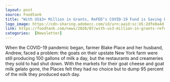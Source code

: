 ```yaml
---
layout: post
source: Foodtank
title: "With US$3+ Million in Grants, ReFED’s COVID-19 Fund is Saving Food Waste and Feeding People"
logo_image: https://cdn-sharing.adobecc.com/id/urn:aaid:sc:US:2dfe8a4d-b21b-4d16-b66f-2843f2eb7637;version=0?component_id=22261c7d-045d-47a5-a355-021f071f721d&api_key=CometServer1&access_token=1598936671_urn%3Aaaid%3Asc%3AUS%3A2dfe8a4d-b21b-4d16-b66f-2843f2eb7637%3Bpublic_77d96bcc2bf369c581bab13dcd572222071cc95e
link: https://foodtank.com/news/2020/07/with-us3-million-in-grants-refeds-covid-19-fund-is-saving-food-waste-and-feeding-people/
categories:  [Newsletter]
---
```

When the COVID-19 pandemic began, farmer Blake Place and her husband, Andrew, faced a problem: the goats on their upstate New York farm were still producing 100 gallons of milk a day, but the restaurants and creameries they sold to had shut down. With the markets for their goat cheese and goat milk gelato gone, the Places felt they had no choice but to dump 95 percent of the milk they produced each day.
